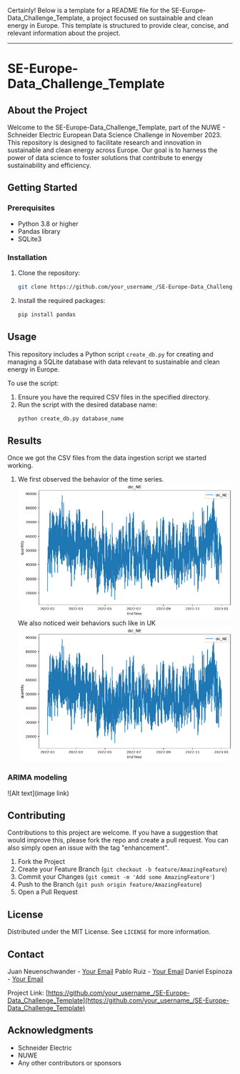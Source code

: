 Certainly! Below is a template for a README file for the SE-Europe-Data_Challenge_Template, a project focused on sustainable and clean energy in Europe. This template is structured to provide clear, concise, and relevant information about the project.

---

# SE-Europe-Data_Challenge_Template

## About the Project

Welcome to the SE-Europe-Data_Challenge_Template, part of the NUWE - Schneider Electric European Data Science Challenge in November 2023. This repository is designed to facilitate research and innovation in sustainable and clean energy across Europe. Our goal is to harness the power of data science to foster solutions that contribute to energy sustainability and efficiency.

## Getting Started

### Prerequisites

- Python 3.8 or higher
- Pandas library
- SQLite3

### Installation

1. Clone the repository:
   ```sh
   git clone https://github.com/your_username_/SE-Europe-Data_Challenge_Template.git
   ```
2. Install the required packages:
   ```sh
   pip install pandas
   ```

## Usage

This repository includes a Python script `create_db.py` for creating and managing a SQLite database with data relevant to sustainable and clean energy in Europe.

To use the script:
1. Ensure you have the required CSV files in the specified directory.
2. Run the script with the desired database name:
   ```sh
   python create_db.py database_name
   ```

## Results
Once we got the CSV files from the data ingestion script we started working.

1. We first observed the behavior of the time series.
![DA_normal_features]
We also noticed weir behaviors such like in UK
![DA_unnormal_features]


### ARIMA modeling 

![Alt text](image link)

## Contributing

Contributions to this project are welcome. If you have a suggestion that would improve this, please fork the repo and create a pull request. You can also simply open an issue with the tag "enhancement".

1. Fork the Project
2. Create your Feature Branch (`git checkout -b feature/AmazingFeature`)
3. Commit your Changes (`git commit -m 'Add some AmazingFeature'`)
4. Push to the Branch (`git push origin feature/AmazingFeature`)
5. Open a Pull Request

## License

Distributed under the MIT License. See `LICENSE` for more information.

## Contact

Juan Neuenschwander - [Your Email](mailto:juan.neuenschwander@hotmail.com)
Pablo Ruiz - [Your Email](mailto:pabloweb8@gmail.con)
Daniel Espinoza - [Your Email](mailto:danielx.1997@gmail.com)

Project Link: [https://github.com/your_username_/SE-Europe-Data_Challenge_Template](https://github.com/your_username_/SE-Europe-Data_Challenge_Template)

## Acknowledgments

- Schneider Electric
- NUWE
- Any other contributors or sponsors



<!-- MARKDOWN LINKS & IMAGES -->
[DA_normal_features]: Images/gen_dic_NE.png
[DA_unnormal_features]: Images/gen_dic_NE.png